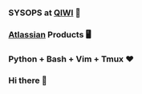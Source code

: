### SYSOPS at [QIWI](https://qiwi.com) 🥝
### [Atlassian](https://atlassian.com) Products 🖥
### Python + Bash + Vim + Tmux ❤️
### Hi there 👋

<!--
**AnotherProksY/AnotherProksy** is a ✨ _special_ ✨ repository because its `README.md` (this file) appears on your GitHub profile.

Here are some ideas to get you started:

- 🔭 I’m currently working on ...
- 🌱 I’m currently learning ...
- 👯 I’m looking to collaborate on ...
- 🤔 I’m looking for help with ...
- 💬 Ask me about ...
- 📫 How to reach me: ...
- 😄 Pronouns: ...
- ⚡ Fun fact: ...
-->
